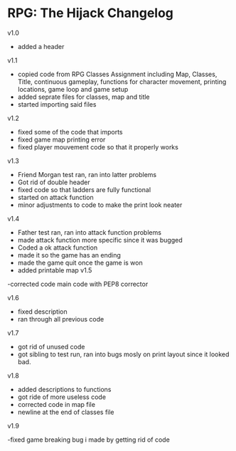 # RPG: The Hijack Changelog

v1.0

- added a header
  
v1.1

- copied code from RPG Classes Assignment
  including Map, Classes, Title, continuous gameplay,
  functions for character movement, printing locations,
  game loop and game setup
- added seprate files for classes, map and title
- started importing said files
  
v1.2

- fixed some of the code that imports
- fixed game map printing error
- fixed player mouvement code so that it properly works
    
v1.3

- Friend Morgan test ran, ran into latter problems
- Got rid of double header
- fixed code so that ladders are fully functional
- started on attack function
- minor adjustments to code to make the print look neater
    
v1.4

- Father test ran, ran into attack function problems
- made attack function more specific since it was bugged
- Coded a ok attack function
- made it so the game has an ending
- made the game quit once the game is won
- added printable map
v1.5

-corrected code main code with PEP8 corrector
    
v1.6

- fixed description
- ran through all previous code
    
v1.7
- got rid of unused code
- got sibling to test run, ran into bugs mosly on print layout since it looked bad.

v1.8

- added descriptions to functions
- got ride of more useless code
- corrected code in map file
- newline at the end of classes file

v1.9

-fixed game breaking bug i made by getting rid of code
